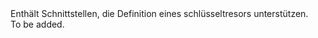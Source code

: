 <Namespace Name="Microsoft.Azure.Management.KeyVault.Fluent.Vault.Definition">
  <Docs>
    <summary>Enthält Schnittstellen, die Definition eines schlüsseltresors unterstützen.</summary> 
    <remarks>To be added.</remarks>
  </Docs>
</Namespace>
